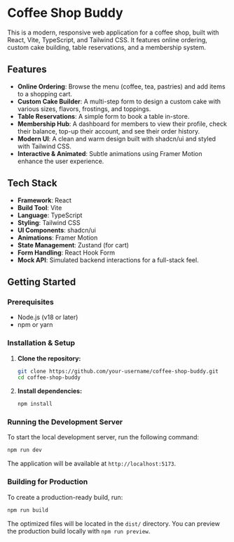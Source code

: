 # Coffee Shop Buddy

This is a modern, responsive web application for a coffee shop, built with React, Vite, TypeScript, and Tailwind CSS. It features online ordering, custom cake building, table reservations, and a membership system.

## Features

*   **Online Ordering**: Browse the menu (coffee, tea, pastries) and add items to a shopping cart.
*   **Custom Cake Builder**: A multi-step form to design a custom cake with various sizes, flavors, frostings, and toppings.
*   **Table Reservations**: A simple form to book a table in-store.
*   **Membership Hub**: A dashboard for members to view their profile, check their balance, top-up their account, and see their order history.
*   **Modern UI**: A clean and warm design built with shadcn/ui and styled with Tailwind CSS.
*   **Interactive & Animated**: Subtle animations using Framer Motion enhance the user experience.

## Tech Stack

*   **Framework**: React
*   **Build Tool**: Vite
*   **Language**: TypeScript
*   **Styling**: Tailwind CSS
*   **UI Components**: shadcn/ui
*   **Animations**: Framer Motion
*   **State Management**: Zustand (for cart)
*   **Form Handling**: React Hook Form
*   **Mock API**: Simulated backend interactions for a full-stack feel.

## Getting Started

### Prerequisites

*   Node.js (v18 or later)
*   npm or yarn

### Installation & Setup

1.  **Clone the repository:**
    ```bash
    git clone https://github.com/your-username/coffee-shop-buddy.git
    cd coffee-shop-buddy
    ```

2.  **Install dependencies:**
    ```bash
    npm install
    ```

### Running the Development Server

To start the local development server, run the following command:

```bash
npm run dev
```

The application will be available at `http://localhost:5173`.

### Building for Production

To create a production-ready build, run:

```bash
npm run build
```

The optimized files will be located in the `dist/` directory. You can preview the production build locally with `npm run preview`.
